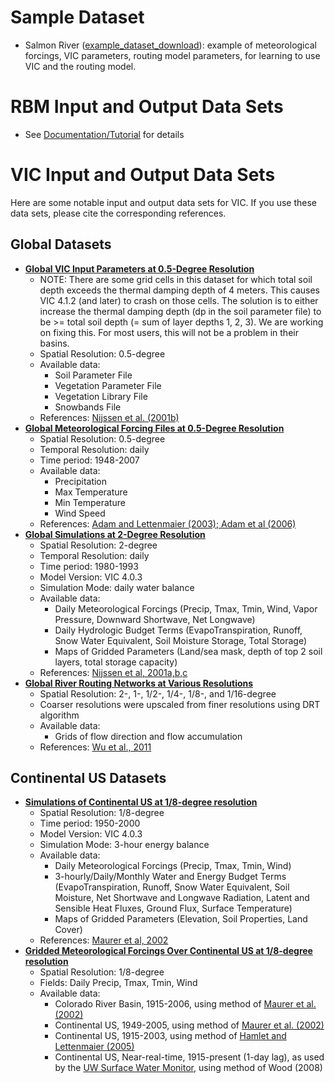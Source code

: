 # Sample Dataset

*   Salmon River ([example_dataset_download](ftp://hydro.washington.edu/pub/yifan/VIC_RBM2.2/Salmon_River_data.zip)): example of meteorological forcings, VIC parameters, routing model parameters, for learning to use VIC and the routing model.

# RBM Input and Output Data Sets

*    See [Documentation/Tutorial](../Documentation/tutorial.md) for details

# VIC Input and Output Data Sets

Here are some notable input and output data sets for VIC. If you use these data sets, please cite the corresponding references.

## Global Datasets

*   [**Global VIC Input Parameters at 0.5-Degree Resolution**](http://www.hydro.washington.edu/SurfaceWaterGroup/Data/vic_global_0.5deg.html)
    *   NOTE: There are some grid cells in this dataset for which total soil depth exceeds the thermal damping depth of 4 meters. This causes VIC 4.1.2 (and later) to crash on those cells. The solution is to either increase the thermal damping depth (dp in the soil parameter file) to be >= total soil depth (= sum of layer depths 1, 2, 3). We are working on fixing this. For most users, this will not be a problem in their basins.
    *   Spatial Resolution: 0.5-degree
    *   Available data:
        *   Soil Parameter File
        *   Vegetation Parameter File
        *   Vegetation Library File
        *   Snowbands File
    *   References: [Nijssen et al. (2001b)](../Documentation/References.md)
*   [**Global Meteorological Forcing Files at 0.5-Degree Resolution**](http://www.hydro.washington.edu/SurfaceWaterGroup/Data/met_global_0.5deg.html)
    *   Spatial Resolution: 0.5-degree
    *   Temporal Resolution: daily
    *   Time period: 1948-2007
    *   Available data:
        *   Precipitation
        *   Max Temperature
        *   Min Temperature
        *   Wind Speed
    *   References: [Adam and Lettenmaier (2003); Adam et al (2006)](../Documentation/References.md)
*   [**Global Simulations at 2-Degree Resolution**](http://www.hydro.washington.edu/SurfaceWaterGroup/Data/vic_global.html)
    *   Spatial Resolution: 2-degree
    *   Temporal Resolution: daily
    *   Time period: 1980-1993
    *   Model Version: VIC 4.0.3
    *   Simulation Mode: daily water balance
    *   Available data:
        *   Daily Meteorological Forcings (Precip, Tmax, Tmin, Wind, Vapor Pressure, Downward Shortwave, Net Longwave)
        *   Daily Hydrologic Budget Terms (EvapoTranspiration, Runoff, Snow Water Equivalent, Soil Moisture Storage, Total Storage)
        *   Maps of Gridded Parameters (Land/sea mask, depth of top 2 soil layers, total storage capacity)
    *   References: [Nijssen et al, 2001a,b,c](../Documentation/References.md)
*   [**Global River Routing Networks at Various Resolutions**](http://secure.ntsg.umt.edu/publications/2011/WKMS11/)
    *   Spatial Resolution: 2-, 1-, 1/2-, 1/4-, 1/8-, and 1/16-degree
    *   Coarser resolutions were upscaled from finer resolutions using DRT algorithm
    *   Available data:
        *   Grids of flow direction and flow accumulation
    *   References: [Wu et al., 2011](http://www.ntsg.umt.edu/node/724)

## Continental US Datasets

*   [**Simulations of Continental US at 1/8-degree resolution**](http://www.hydro.washington.edu/SurfaceWaterGroup/Data/VIC_retrospective/index.html)
    *   Spatial Resolution: 1/8-degree
    *   Time period: 1950-2000
    *   Model Version: VIC 4.0.3
    *   Simulation Mode: 3-hour energy balance
    *   Available data:
        *   Daily Meteorological Forcings (Precip, Tmax, Tmin, Wind)
        *   3-hourly/Daily/Monthly Water and Energy Budget Terms (EvapoTranspiration, Runoff, Snow Water Equivalent, Soil Moisture, Net Shortwave and Longwave Radiation, Latent and Sensible Heat Fluxes, Ground Flux, Surface Temperature)
        *   Maps of Gridded Parameters (Elevation, Soil Properties, Land Cover)
    *   References: [Maurer et al, 2002](http://www.hydro.washington.edu/SurfaceWaterGroup/Data/VIC_retrospective/index.html)
*   [**Gridded Meteorological Forcings Over Continental US at 1/8-degree resolution**](http://www.hydro.washington.edu/SurfaceWaterGroup/Data/gridded/index.html)
    *   Spatial Resolution: 1/8-degree
    *   Fields: Daily Precip, Tmax, Tmin, Wind
    *   Available data:
        *   Colorado River Basin, 1915-2006, using method of [Maurer et al. (2002)](http://www.hydro.washington.edu/SurfaceWaterGroup/Data/gridded/index.html)
        *   Continental US, 1949-2005, using method of [Maurer et al. (2002)](http://www.hydro.washington.edu/SurfaceWaterGroup/Data/gridded/index.html)
        *   Continental US, 1915-2003, using method of [Hamlet and Lettenmaier (2005)](http://www.hydro.washington.edu/SurfaceWaterGroup/Data/gridded/index.html)
        *   Continental US, Near-real-time, 1915-present (1-day lag), as used by the [UW Surface Water Monitor](http://www.hydro.washington.edu/forecast/monitor/), using method of Wood (2008)
